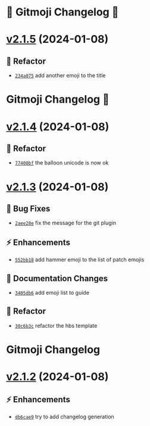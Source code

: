 # 🔧 Gitmoji Changelog 🎈

# [v2.1.5](https://github.com/arkadioz/demosv-gitmoji/compare/v2.1.4...v2.1.5) (2024-01-08)

## 🔨 Refactor
- [`234a075`](https://github.com/arkadioz/demosv-gitmoji/commit/234a075)  add another emoji to the title

# Gitmoji Changelog 🎈

# [v2.1.4](https://github.com/arkadioz/demosv-gitmoji/compare/v2.1.3...v2.1.4) (2024-01-08)

## 🔨 Refactor
- [`77400bf`](https://github.com/arkadioz/demosv-gitmoji/commit/77400bf)  the balloon unicode is now ok

# [v2.1.3](https://github.com/arkadioz/demosv-gitmoji/compare/v2.1.2...v2.1.3) (2024-01-08)

## 🐛 Bug Fixes
- [`2aee28e`](https://github.com/arkadioz/demosv-gitmoji/commit/2aee28e)  fix the message for the git plugin 

## ⚡ Enhancements
- [`552bb18`](https://github.com/arkadioz/demosv-gitmoji/commit/552bb18)  add hammer emoji to the list of patch emojis 

## 📝 Documentation Changes
- [`3405db6`](https://github.com/arkadioz/demosv-gitmoji/commit/3405db6)  add emoji list to guide 

## 🔨 Refactor
- [`30c6b3c`](https://github.com/arkadioz/demosv-gitmoji/commit/30c6b3c)  refactor the hbs template

# Gitmoji Changelog

# [v2.1.2](https://github.com/arkadioz/demosv-gitmoji/compare/v2.1.1...v2.1.2) (2024-01-08)

## ⚡ Enhancements
- [`db6cae9`](https://github.com/arkadioz/demosv-gitmoji/commit/db6cae9)  try to add changelog generation
